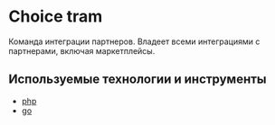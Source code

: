 # Choice tram

Команда интеграции партнеров. Владеет всеми интеграциями с партнерами, включая маркетплейсы.  


## Используемые технологии и инструменты

* [php](tech/php.md)
* [go](tech/go.md)